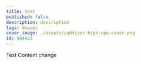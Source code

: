 ```yaml
---
title: test
published: false
description: description
tags: devops
cover_image: ./assets/cadvisor-high-cpu-cover.png
id: 984423
---
```


Test
Content change
